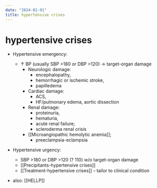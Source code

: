 ```yaml
---
date: "2024-01-01"
title: hypertensive crises
---
```



# hypertensive crises

- Hypertensive emergency:
  - ↑ BP (usually SBP >180 or DBP >120) → target-organ damage
    - Neurologic damage:
      - encephalopathy,
      - hemorrhagic or ischemic stroke,
      - papilledema
    - Cardiac damage:
      - ACS,
      - HF/pulmonary edema, aortic dissection
    - Renal damage:
      - proteinuria,
      - hematuria,
      - acute renal failure;
      - scleroderma renal crisis
    - [[Microangiopathic hemolytic anemia]];
      - preeclampsia-eclampsia
- Hypertensive urgency:

  - SBP >180 or DBP >120 (? 110) w/o target-organ damage
  - [[Precipitants-hypertensive crises]]
  - [[Treatment-hypertensive crises]] – tailor to clinical condition

- also: [[HELLP]]

